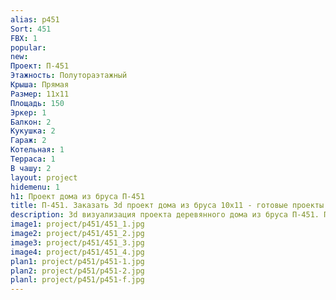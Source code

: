 ```yaml
---
alias: p451
Sort: 451
FBX: 1
popular: 
new: 
Проект: П-451
Этажность: Полутораэтажный
Крыша: Прямая
Размер: 11х11
Площадь: 150
Эркер: 1
Балкон: 2
Кукушка: 2
Гараж: 2
Котельная: 1
Терраса: 1
В чашу: 2
layout: project
hidemenu: 1
h1: Проект дома из бруса П-451
title: П-451. Заказать 3d проект дома из бруса 10х11 - готовые проекты
description: 3d визуализация проекта деревянного дома из бруса П-451. Площадь 150 м2, размер 10х11. Вы можете внести любые изменения в проект.
image1: project/p451/451_1.jpg
image2: project/p451/451_2.jpg
image3: project/p451/451_3.jpg
image4: project/p451/451_4.jpg
plan1: project/p451/p451-1.jpg
plan2: project/p451/p451-2.jpg
planl: project/p451/p451-f.jpg
---
```

